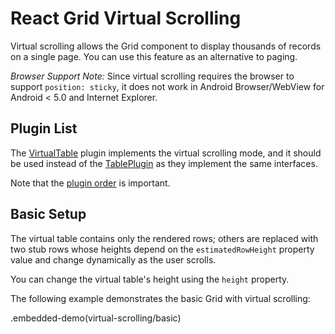 # React Grid Virtual Scrolling

Virtual scrolling allows the Grid component to display thousands of records on a single page. You can use this feature as an alternative to paging.

*Browser Support Note:* Since virtual scrolling requires the browser to support `position: sticky`, it does not work in Android Browser/WebView for Android < 5.0 and Internet Explorer.

## Plugin List

The [VirtualTable](../reference/virtual-table.md) plugin implements the virtual scrolling mode, and it should be used instead of the [TablePlugin](../reference/table-plugin.md) as they implement the same interfaces.

Note that the [plugin order](./plugin-overview.md#plugin-order) is important.

## Basic Setup

The virtual table contains only the rendered rows; others are replaced with two stub rows whose heights depend on the `estimatedRowHeight` property value and change dynamically as the user scrolls.

You can change the virtual table's height using the `height` property.

The following example demonstrates the basic Grid with virtual scrolling:

.embedded-demo(virtual-scrolling/basic)
